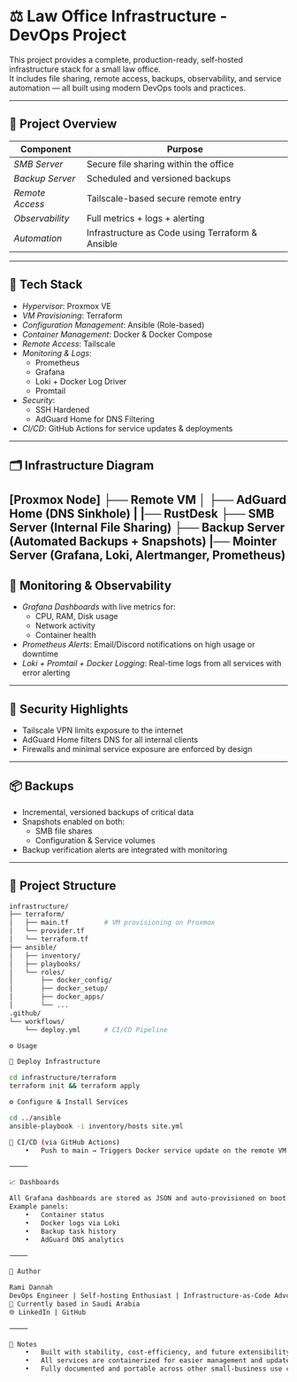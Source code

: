 # ⚖️ Law Office Infrastructure - DevOps Project

This project provides a complete, production-ready, self-hosted infrastructure stack for a small law office.  
It includes file sharing, remote access, backups, observability, and service automation — all built using modern DevOps tools and practices.

---

## 🚀 Project Overview

| Component        | Purpose                                          |
|------------------|--------------------------------------------------|
| *SMB Server*     | Secure file sharing within the office            |
| *Backup Server*  | Scheduled and versioned backups                  |
| *Remote Access*  | Tailscale-based secure remote entry              |
| *Observability*  | Full metrics + logs + alerting                   |
| *Automation*     | Infrastructure as Code using Terraform & Ansible |

---

## 🧰 Tech Stack

- *Hypervisor*: Proxmox VE
- *VM Provisioning*: Terraform
- *Configuration Management*: Ansible (Role-based)
- *Container Management*: Docker & Docker Compose
- *Remote Access*: Tailscale
- *Monitoring & Logs*:
  - Prometheus
  - Grafana
  - Loki + Docker Log Driver
  - Promtail
- *Security*:
  - SSH Hardened
  - AdGuard Home for DNS Filtering
- *CI/CD*: GitHub Actions for service updates & deployments

---

## 🗂️ Infrastructure Diagram

[Proxmox Node]
├── Remote VM
│   ├── AdGuard Home (DNS Sinkhole)
|   |── RustDesk
├── SMB Server (Internal File Sharing)
├── Backup Server (Automated Backups + Snapshots)
|── Mointer Server (Grafana, Loki, Alertmanger, Prometheus)
---

## 📡 Monitoring & Observability

- *Grafana Dashboards* with live metrics for:
  - CPU, RAM, Disk usage
  - Network activity
  - Container health
- *Prometheus Alerts*: Email/Discord notifications on high usage or downtime
- *Loki + Promtail + Docker Logging*: Real-time logs from all services with error alerting

---

## 🔐 Security Highlights

- Tailscale VPN limits exposure to the internet
- AdGuard Home filters DNS for all internal clients
- Firewalls and minimal service exposure are enforced by design

---

## 📦 Backups

- Incremental, versioned backups of critical data
- Snapshots enabled on both:
  - SMB file shares
  - Configuration & Service volumes
- Backup verification alerts are integrated with monitoring

---

## 📄 Project Structure

```bash
infrastructure/
├── terraform/
│   ├── main.tf         # VM provisioning on Proxmox
│   └── provider.tf
│   └── terraform.tf
├── ansible/
│   ├── inventory/
│   ├── playbooks/
│   └── roles/
│       ├── docker_config/
│       ├── docker_setup/
│       ├── docker_apps/
│       └── ...
.github/
└── workflows/
    └── deploy.yml      # CI/CD Pipeline

⚙️ Usage

🚀 Deploy Infrastructure

cd infrastructure/terraform
terraform init && terraform apply

⚙️ Configure & Install Services

cd ../ansible
ansible-playbook -i inventory/hosts site.yml

🔁 CI/CD (via GitHub Actions)
	•	Push to main → Triggers Docker service update on the remote VM

⸻

📈 Dashboards

All Grafana dashboards are stored as JSON and auto-provisioned on boot.
Example panels:
	•	Container status
	•	Docker logs via Loki
	•	Backup task history
	•	AdGuard DNS analytics

⸻

🤝 Author

Rami Dannah
DevOps Engineer | Self-hosting Enthusiast | Infrastructure-as-Code Advocate
📍 Currently based in Saudi Arabia
🌐 LinkedIn | GitHub

⸻

🧠 Notes
	•	Built with stability, cost-efficiency, and future extensibility in mind.
	•	All services are containerized for easier management and updates.
	•	Fully documented and portable across other small-business use cases.